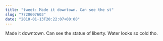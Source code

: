 ```yaml
---
title: "tweet: Made it downtown. Can see the st"
slug: "7720607603"
date: "2010-01-13T20:22:07+00:00"
---
```

Made it downtown. Can see the statue of liberty. Water looks so cold tho.